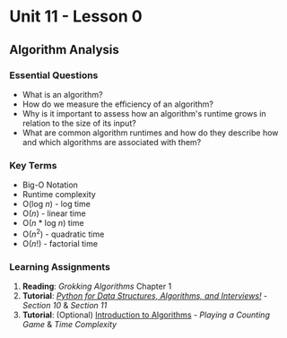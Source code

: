 # Unit 11 - Lesson 0
## Algorithm Analysis

### Essential Questions
* What is an algorithm?
* How do we measure the efficiency of an algorithm?
* Why is it important to assess how an algorithm's runtime grows in relation to the size of its input?
* What are common algorithm runtimes and how do they describe how and which algorithms are associated with them?

### Key Terms
* Big-O Notation
* Runtime complexity
* O(log _n_) - log time
* O(_n_) - linear time
* O(_n_ * log _n_) time
* O(_n_<sup>2</sup>) - quadratic time
* O(_n_!) - factorial time

### Learning Assignments
1. **Reading**: _Grokking Algorithms_ Chapter 1
2. **Tutorial**: [_Python for Data Structures, Algorithms, and Interviews!_](https://www.udemy.com/share/1013ZkBksYd1daRnQ=/) - _Section 10_ & _Section 11_
3. **Tutorial**: (Optional) [Introduction to Algorithms](https://teamtreehouse.com/library/introduction-to-algorithms) - _Playing a Counting Game_ & _Time Complexity_

